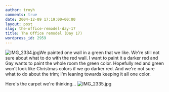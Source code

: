 ```yaml
---
author: troyh
comments: true
date: 2004-12-09 17:19:00+00:00
layout: post
slug: the-office-remodel-day-17
title: The Office remodel (Day 17)
wordpress_id: 2959
---
```


![IMG_2334.jpg](http://troyandgay.com/pix//IMG_2334.jpg)We painted one wall in a green that we like. We're still not sure about what to do with the red wall. I want to paint it a darker red and Gay wants to paint the whole room the green color. Hopefully red and green won't look like Christmas colors if we go darker red. And we're not sure what to do about the trim; I'm leaning towards keeping it all one color.

Here's the carpet we're thinking...
![IMG_2335.jpg](http://troyandgay.com/pix//IMG_2335.jpg)
